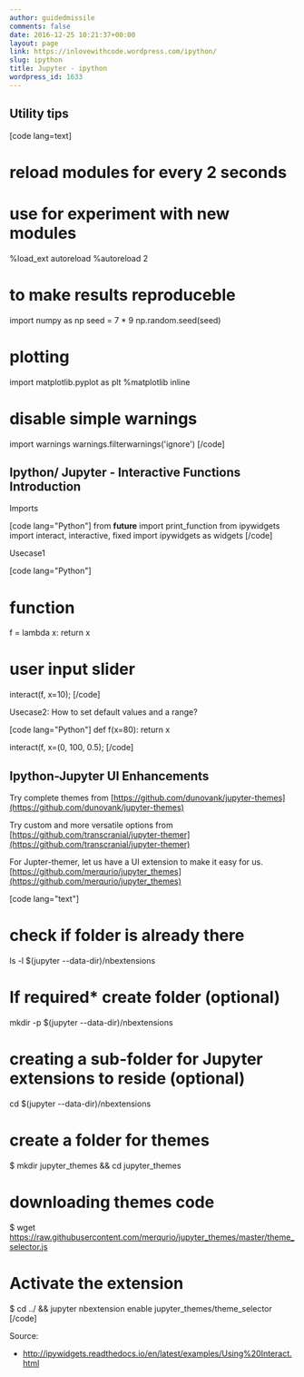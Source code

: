 ```yaml
---
author: guidedmissile
comments: false
date: 2016-12-25 10:21:37+00:00
layout: page
link: https://inlovewithcode.wordpress.com/ipython/
slug: ipython
title: Jupyter - ipython
wordpress_id: 1633
---
```


## Utility tips



[code lang=text]
# reload modules for every 2 seconds
#    use for experiment with new modules
%load_ext autoreload
%autoreload 2

# to make results reproduceble
import numpy as np
seed = 7 * 9
np.random.seed(seed)

# plotting
import matplotlib.pyplot as plt
%matplotlib inline


# disable simple warnings
import warnings
warnings.filterwarnings('ignore')
[/code]



## Ipython/ Jupyter - Interactive Functions Introduction



Imports

[code lang="Python"]
from __future__ import print_function
from ipywidgets import interact, interactive, fixed
import ipywidgets as widgets
[/code]

Usecase1

[code lang="Python"]
# function
f = lambda x: return x

# user input slider
interact(f, x=10);
[/code]

Usecase2: How to set default values and a range?

[code lang="Python"]
def f(x=80): return x

interact(f, x=(0, 100, 0.5);
[/code]



## Ipython-Jupyter UI Enhancements



Try complete themes from [https://github.com/dunovank/jupyter-themes](https://github.com/dunovank/jupyter-themes)

Try custom and more versatile options from [https://github.com/transcranial/jupyter-themer](https://github.com/transcranial/jupyter-themer)

For Jupter-themer, let us have a UI extension to make it easy for us. [https://github.com/merqurio/jupyter_themes](https://github.com/merqurio/jupyter_themes)

[code lang="text"]
# check if folder is already there
ls -l $(jupyter --data-dir)/nbextensions

# If required* create folder (optional)
mkdir -p $(jupyter --data-dir)/nbextensions

# creating a sub-folder for Jupyter extensions to reside (optional)
cd $(jupyter --data-dir)/nbextensions

# create a folder for themes
$ mkdir jupyter_themes && cd jupyter_themes

# downloading themes code
$ wget https://raw.githubusercontent.com/merqurio/jupyter_themes/master/theme_selector.js

# Activate the extension
$ cd ../ && jupyter nbextension enable jupyter_themes/theme_selector
[/code]

Source:
* http://ipywidgets.readthedocs.io/en/latest/examples/Using%20Interact.html
